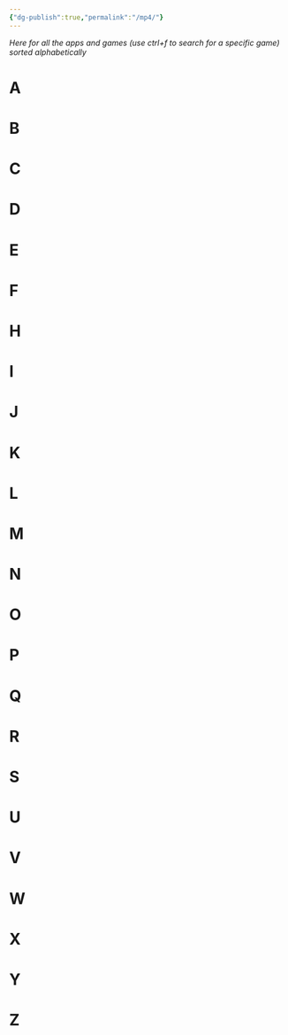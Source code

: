 ```yaml
---
{"dg-publish":true,"permalink":"/mp4/"}
---
```


*Here for all the apps and games (use ctrl+f to search for a specific game) sorted alphabetically*

# A

# B

# C

# D

# E

# F

# H

# I

# J

# K

# L

# M

# N

# O

# P

# Q

# R

# S

# U

# V

# W

# X

# Y

# Z